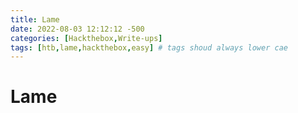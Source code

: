 ```yaml
---
title: Lame
date: 2022-08-03 12:12:12 -500
categories: [Hackthebox,Write-ups]
tags: [htb,lame,hackthebox,easy] # tags shoud always lower cae
---
```


# Lame